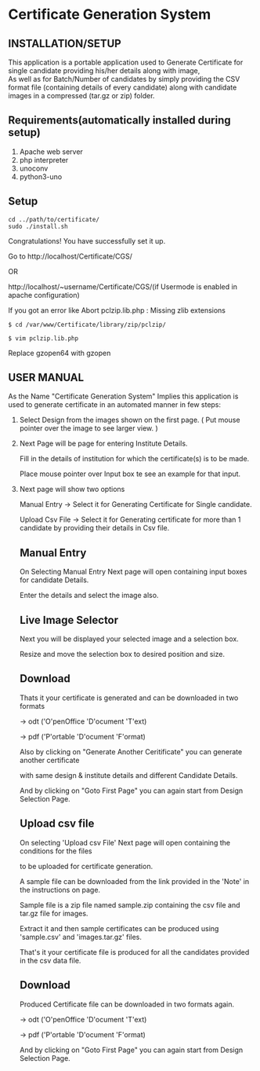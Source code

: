 Certificate Generation System
=============================

INSTALLATION/SETUP
------------------

This application is a portable application used to Generate Certificate for single candidate providing his/her details along with image,  
As well as for Batch/Number of candidates by simply providing the CSV format file (containing details of every candidate) along with candidate images in a compressed (tar.gz or zip) folder.

Requirements(automatically installed during setup) 
------------
1. Apache web server
2. php interpreter
3. unoconv
4. python3-uno
	
Setup
-----
	cd ../path/to/certificate/
	sudo ./install.sh
	
Congratulations! You have successfully set it up.

Go to http://localhost/Certificate/CGS/

OR

http://localhost/~username/Certificate/CGS/(if Usermode is enabled in apache configuration)

If you got an error like Abort pclzip.lib.php : Missing zlib extensions

	$ cd /var/www/Certificate/library/zip/pclzip/

	$ vim pclzip.lib.php

Replace gzopen64 with gzopen

USER MANUAL
-----------

As the Name "Certificate Generation System" Implies this application is used to 
generate certificate in an automated manner in few steps: 

1. Select Design from the images shown on the first page.
   ( Put mouse pointer over the image to see larger view. )

2. Next Page will be page for entering Institute Details.
   
   Fill in the details of institution for which the certificate(s) is to be made.
   
   Place mouse pointer over Input box te see an example for that input.

3. Next page will show two options
   
   Manual Entry    -> Select it for Generating Certificate for Single candidate.
   
   Upload Csv File -> Select it for Generating certificate for more than 1 candidate by providing their details in Csv file.

 
    Manual Entry 
    ------------

      On Selecting Manual Entry Next page will open containing input boxes for candidate Details.
      
      Enter the details and select the image also.
  
      Live Image Selector
      -------------------
      Next you will be displayed your selected image and a selection box.
      
      Resize and move the selection box to desired position and size.
 
      Download
      --------
      Thats it your certificate is generated and can be downloaded in two formats
      
      -> odt ('O'penOffice 'D'ocument 'T'ext)
      
      -> pdf ('P'ortable 'D'ocument 'F'ormat)

      Also by clicking on "Generate Another Ceritificate" you can generate another certificate 
      
      with same design & institute details and different Candidate Details.

      And by clicking on "Goto First Page" you can again start from Design Selection Page.


    Upload csv file
    ---------------

      On selecting 'Upload csv File' Next page will open containing the conditions for the files
      
      to be uploaded for certificate generation.
      
      A sample file can be downloaded from the link provided in the 'Note' in the instructions on page.

      Sample file is a zip file named sample.zip containing the csv file and tar.gz file for images.
      
      Extract it and then sample certificates can be produced using 'sample.csv' and 'images.tar.gz' files.

      That's it your certificate file is produced for all the candidates provided in the csv data file.
      
      Download
      --------
      
      Produced Certificate file can be downloaded in two formats again.
      
      -> odt ('O'penOffice 'D'ocument 'T'ext)
      
      -> pdf ('P'ortable 'D'ocument 'F'ormat)
      
      And by clicking on "Goto First Page" you can again start from Design Selection Page.
